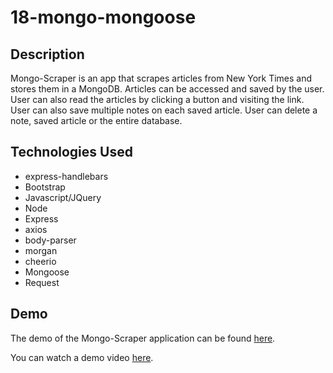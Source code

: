# 18-mongo-mongoose

## Description

Mongo-Scraper is an app that scrapes articles from New York Times and stores them in a MongoDB. Articles can be accessed and saved by the user. User can also read the articles by clicking a button and visiting the link. User can also save multiple notes on each saved article. User can delete a note, saved article or the entire database.

## Technologies Used

* express-handlebars
* Bootstrap
* Javascript/JQuery
* Node
* Express
* axios
* body-parser
* morgan
* cheerio
* Mongoose
* Request

## Demo

The demo of the Mongo-Scraper application can be found [here](https://hidden-sierra-24602.herokuapp.com/).

You can watch a demo video [here](file:///Users/navdeepsingh/Downloads/Jun%208%202018%202_56%20AM.webm).

